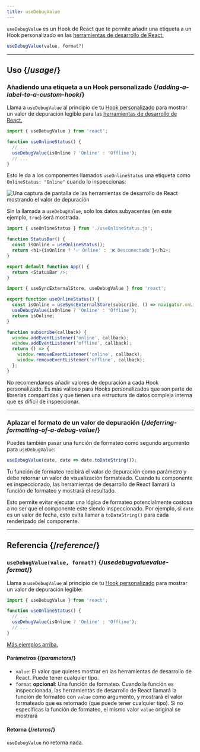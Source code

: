 ```yaml
---
title: useDebugValue
---
```


<Intro>

`useDebugValue` es un Hook de React que te permite añadir una etiqueta a un Hook personalizado en las [herramientas de desarrollo de React.](/learn/react-developer-tools)

```js
useDebugValue(value, format?)
```

</Intro>

<InlineToc />

---

## Uso {/*usage*/}

### Añadiendo una etiqueta a un Hook personalizado {/*adding-a-label-to-a-custom-hook*/}

Llama a `useDebugValue` al principio de tu [Hook personalizado](/learn/reusing-logic-with-custom-hooks) para mostrar un <CodeStep step={1}>valor de depuración</CodeStep> legible para las [herramientas de desarrollo de React.](/learn/react-developer-tools)

```js [[1, 5, "isOnline ? 'Online' : 'Offline'"]]
import { useDebugValue } from 'react';

function useOnlineStatus() {
  // ...
  useDebugValue(isOnline ? 'Online' : 'Offline');
  // ...
}
```

Esto le da a los componentes llamados `useOnlineStatus` una etiqueta como `OnlineStatus: "Online"` cuando lo inspeccionas:

![Una captura de pantalla de las herramientas de desarrollo de React mostrando el valor de depuración](/images/docs/react-devtools-usedebugvalue.png)

Sin la llamada a `useDebugValue`, solo los datos subyacentes (en este ejemplo, `true`) será mostrada.

<Sandpack>

```js
import { useOnlineStatus } from './useOnlineStatus.js';

function StatusBar() {
  const isOnline = useOnlineStatus();
  return <h1>{isOnline ? '✅ Online' : '❌ Desconectado'}</h1>;
}

export default function App() {
  return <StatusBar />;
}
```

```js useOnlineStatus.js active
import { useSyncExternalStore, useDebugValue } from 'react';

export function useOnlineStatus() {
  const isOnline = useSyncExternalStore(subscribe, () => navigator.onLine, () => true);
  useDebugValue(isOnline ? 'Online' : 'Offline');
  return isOnline;
}

function subscribe(callback) {
  window.addEventListener('online', callback);
  window.addEventListener('offline', callback);
  return () => {
    window.removeEventListener('online', callback);
    window.removeEventListener('offline', callback);
  };
}
```

</Sandpack>

<Note>

No recomendamos añadir valores de depuración a cada Hook personalizado. Es más valioso para Hooks personalizados que son parte de librerias compartidas y que tienen una estructura de datos compleja interna que es difícil de inspeccionar.

</Note>

---

### Aplazar el formato de un valor de depuración {/*deferring-formatting-of-a-debug-value*/}

Puedes también pasar una función de formateo como segundo argumento para `useDebugValue`:

```js [[1, 1, "date", 18], [2, 1, "date.toDateString()"]]
useDebugValue(date, date => date.toDateString());
```

Tu función de formateo recibirá el <CodeStep step={1}>valor de depuración</CodeStep> como parámetro y debe retornar un <CodeStep step={2}>valor de visualización formateado</CodeStep>. Cuando tu componente es inspeccionado, las herramientas de desarrollo de React llamará la función de formateo y mostrará el resultado.

Esto permite evitar ejecutar una lógica de formateo potencialmente costosa a no ser que el componente este siendo inspeccionado. Por ejemplo, si `date` es un valor de fecha, esto evita llamar a `toDateString()` para cada renderizado del componente. 

---

## Referencia {/*reference*/}

### `useDebugValue(value, format?)` {/*usedebugvaluevalue-format*/}

Llama a `useDebugValue` al principio de tu [Hook personalizado](/learn/reusing-logic-with-custom-hooks) para mostrar un valor de depuración legible:

```js
import { useDebugValue } from 'react';

function useOnlineStatus() {
  // ...
  useDebugValue(isOnline ? 'Online' : 'Offline');
  // ...
}
```

[Más ejemplos arriba.](#usage)

#### Parámetros {/*parameters*/}

* `value`: El valor que quieres mostrar en las herramientas de desarrollo de React. Puede tener cualquier tipo.
* `format` **opcional**: Una función de formateo. Cuando la función es inspeccionada, las herramientas de desarrollo de React llamará la función de formateo con `value` como argumento, y mostrará el valor formateado que es retornado (que puede tener cualquier tipo). Si no especificas la función de formateo, el mismo valor `value` original se mostrará


#### Retorna {/*returns*/}

`useDebugValue` no retorna nada.

